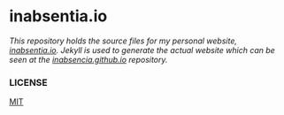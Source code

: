 # inabsentia.io

_This repository holds the source files for my personal website, [inabsentia.io](http://inabsentia.io). Jekyll is used to generate the actual website which can be
seen at the [inabsencia.github.io](http://github.com/inabsencia/inabsencia.github.io) repository._

### LICENSE

[MIT](LICENSE.md)
